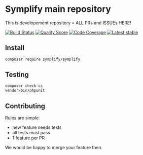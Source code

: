 # Symplify main repository

This is developement repository = ALL PRs and ISSUEs HERE!

[![Build Status](https://img.shields.io/travis/Symplify/Symplify/master.svg?style=flat-square)](https://travis-ci.org/Symplify/Symplify)
[![Quality Score](https://img.shields.io/scrutinizer/g/Symplify/Symplify.svg?style=flat-square)](https://scrutinizer-ci.com/g/Symplify/Symplify)
[![Code Coverage](https://img.shields.io/scrutinizer/coverage/g/Symplify/Symplify.svg?style=flat-square)](https://scrutinizer-ci.com/g/Symplify/Symplify)
[![Latest stable](https://img.shields.io/packagist/v/symplify/symplify.svg?style=flat-square)](https://packagist.org/packages/symplify/symplify)


## Install

```bash
composer require symplify/symplify
```


## Testing

```bash
composer check-cs
vendor/bin/phpunit
```


## Contributing

Rules are simple:

- new feature needs tests
- all tests must pass
- 1 feature per PR

We would be happy to merge your feature then.
